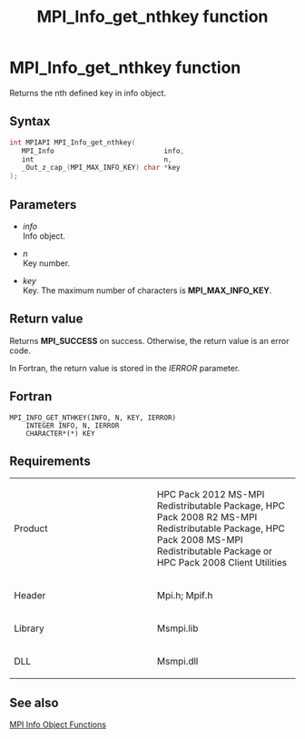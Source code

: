﻿---
title: MPI_Info_get_nthkey function
TOCTitle: MPI_Info_get_nthkey function
ms:assetid: 6c269257-df91-4101-a042-81bed6f90f7e
ms:mtpsurl: https://msdn.microsoft.com/en-us/library/Dn473415(v=VS.85)
ms:contentKeyID: 59360951
ms.date: 03/28/2018
mtps_version: v=VS.85
f1_keywords:
- MPI_INFO_GET_NTHKEY
- mpif/MPI_Info_get_nthkey
- mpi/MPI_INFO_GET_NTHKEY
dev_langs:
- C++
- C
---

# MPI\_Info\_get\_nthkey function

Returns the nth defined key in info object.

## Syntax

``` c++
int MPIAPI MPI_Info_get_nthkey(
   MPI_Info                           info,
   int                                n,
   _Out_z_cap_(MPI_MAX_INFO_KEY) char *key
);
```

## Parameters

  - *info*  
    Info object.

  - *n*  
    Key number.

  - *key*  
    Key. The maximum number of characters is **MPI\_MAX\_INFO\_KEY**.

## Return value

Returns **MPI\_SUCCESS** on success. Otherwise, the return value is an error code.

In Fortran, the return value is stored in the *IERROR* parameter.

## Fortran

    MPI_INFO_GET_NTHKEY(INFO, N, KEY, IERROR)
        INTEGER INFO, N, IERROR
        CHARACTER*(*) KEY

## Requirements

<table>
<colgroup>
<col style="width: 50%" />
<col style="width: 50%" />
</colgroup>
<tbody>
<tr class="odd">
<td><p>Product</p></td>
<td><p>HPC Pack 2012 MS-MPI Redistributable Package, HPC Pack 2008 R2 MS-MPI Redistributable Package, HPC Pack 2008 MS-MPI Redistributable Package or HPC Pack 2008 Client Utilities</p></td>
</tr>
<tr class="even">
<td><p>Header</p></td>
<td>Mpi.h;
Mpif.h</td>
</tr>
<tr class="odd">
<td><p>Library</p></td>
<td>Msmpi.lib</td>
</tr>
<tr class="even">
<td><p>DLL</p></td>
<td>Msmpi.dll</td>
</tr>
</tbody>
</table>


## See also

[MPI Info Object Functions](mpi-info-object-functions.md)

